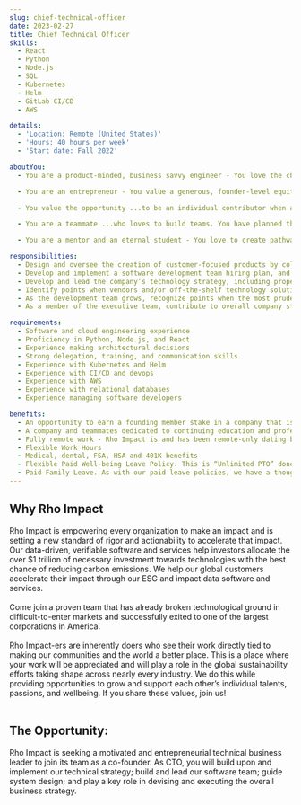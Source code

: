 ```yaml
---
slug: chief-technical-officer
date: 2023-02-27
title: Chief Technical Officer
skills:
  - React
  - Python
  - Node.js
  - SQL
  - Kubernetes
  - Helm
  - GitLab CI/CD
  - AWS

details:
  - 'Location: Remote (United States)'
  - 'Hours: 40 hours per week'
  - 'Start date: Fall 2022'

aboutYou:
  - You are a product-minded, business savvy engineer - You love the challenge to design and build the system that best supports high quality, high velocity delivery. You value technology as a means to power a company to achieve its mission and grow. And you love to build bridges between people!

  - You are an entrepreneur - You value a generous, founder-level equity stake in a bootstrapped company that you believe in, and you love the responsibility and challenges that come with it. Along with the rest of the leadership team, you are motivated by a starting salary of $125,000 that will grow as we scale the company. You are also excited about your direct role in enabling that scale.

  - You value the opportunity ...to be an individual contributor when appropriate and you have the ability to identify when your time is best-allocated with your hands on and off the keyboard.

  - You are a teammate ...who loves to build teams. You have planned the growth of a software development team, and then implemented that plan and led the team.

  - You are a mentor and an eternal student - You love to create pathways to success, for others and yourself.

responsibilities:
  - Design and oversee the creation of customer-focused products by collaborating with team members and customers, facilitating technology architecture decisions, creating and driving work streams, and releasing high quality software.
  - Develop and implement a software development team hiring plan, and lead the team.
  - Develop and lead the company’s technology strategy, including proper balancing of cost, quality, velocity, and delivery, with an emphasis on high-quality delivery.
  - Identify points when vendors and/or off-the-shelf technology solutions are the best way for the company to meet technological goals. Oversee selection and management of relevant relationships, as well as selection and configuration of integrated 3rd party tools.
  - As the development team grows, recognize points when the most prudent course includes your direct contribution to the codebase, and roll up your sleeves.
  - As a member of the executive team, contribute to overall company strategy, and key tactical decisions. Take a proactive role in working with other leaders to augment the organization’s work environment in areas including diversity, professional development, recruitment, onboarding, and retention.

requirements:
  - Software and cloud engineering experience
  - Proficiency in Python, Node.js, and React
  - Experience making architectural decisions
  - Strong delegation, training, and communication skills
  - Experience with Kubernetes and Helm
  - Experience with CI/CD and devops
  - Experience with AWS
  - Experience with relational databases
  - Experience managing software developers

benefits:
  - An opportunity to earn a founding member stake in a company that is already generating revenue and poised to grow under your direction
  - A company and teammates dedicated to continuing education and professional development
  - Fully remote work - Rho Impact is and has been remote-only dating back to the company’s predecessor in 2012. This is not a temporary reaction to the pandemic. Our culture is empowering, low-ego, transparent, and fast-paced. As a remote-only company, our team members are given a lot of trust and autonomy to work where and how they want. Unlike most small companies our size, we have dedicated HR resources that allow for our employees to receive the same benefits across the United States.
  - Flexible Work Hours
  - Medical, dental, FSA, HSA and 401K benefits
  - Flexible Paid Well-being Leave Policy. This is “Unlimited PTO” done right in an effort to ensure a true balance of work and life. We are proud of our work here, so please inquire for more details!
  - Paid Family Leave. As with our paid leave policies, we have a thoughtfully implemented family leave policy and have welcomed a number of “new team members” over the years.
---
```


<h2 class="mb-4 text-blue-500 h4 font-playfair-display"">Why Rho Impact</h2>
Rho Impact is empowering every organization to make an impact and is setting a new standard of rigor and actionability to accelerate that impact. Our data-driven, verifiable software and services help investors allocate the over $1 trillion of necessary investment towards technologies with the best chance of reducing carbon emissions. We help our global customers accelerate their impact through our ESG and impact data software and services.
<br/><br/>
Come join a proven team that has already broken technological ground in difficult-to-enter markets and successfully exited to one of the largest corporations in America.
<br/><br/>
Rho Impact-ers are inherently doers who see their work directly tied to making our communities and the world a better place. This is a place where your work will be appreciated and will play a role in the global sustainability efforts taking shape across nearly every industry. We do this while providing opportunities to grow and support each other’s individual talents, passions, and wellbeing. If you share these values, join us!

<br/>
<br/>

<h2 class="mb-4 text-blue-500 h4 font-playfair-display"">The Opportunity:</h2>

Rho Impact is seeking a motivated and entrepreneurial technical business leader to join its team as a co-founder. As CTO, you will build upon and implement our technical strategy; build and lead our software team; guide system design; and play a key role in devising and executing the overall business strategy.
